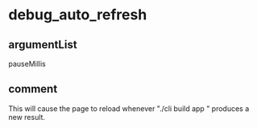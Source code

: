 # debug_auto_refresh
## argumentList
pauseMillis
## comment

This will cause the page to reload whenever "./cli build app <id>" produces a new result.
